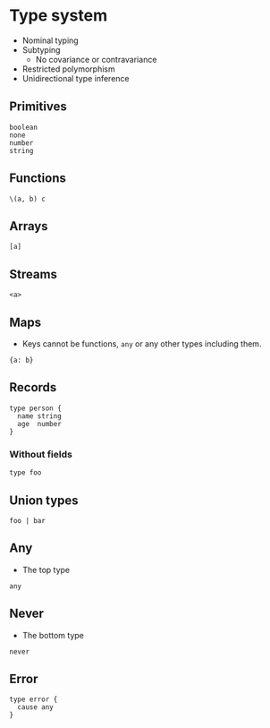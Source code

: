 # Type system

- Nominal typing
- Subtyping
  - No covariance or contravariance
- Restricted polymorphism
- Unidirectional type inference

## Primitives

```
boolean
none
number
string
```

## Functions

```
\(a, b) c
```

## Arrays

```
[a]
```

## Streams

```
<a>
```

## Maps

- Keys cannot be functions, `any` or any other types including them.

```
{a: b}
```

## Records

```
type person {
  name string
  age  number
}
```

### Without fields

```
type foo
```

## Union types

```
foo | bar
```

## Any

- The top type

```
any
```

## Never

- The bottom type

```
never
```

## Error

```
type error {
  cause any
}
```

